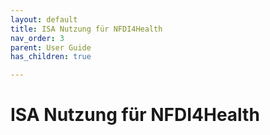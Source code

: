 ```yaml
---
layout: default
title: ISA Nutzung für NFDI4Health
nav_order: 3
parent: User Guide
has_children: true

---
```


# ISA Nutzung für NFDI4Health
